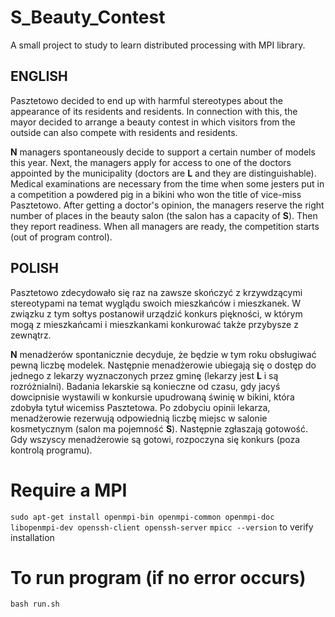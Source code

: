 # S_Beauty_Contest
A small project to study to learn distributed processing with MPI library.

## ENGLISH
Pasztetowo decided to end up with harmful stereotypes about the appearance of its residents and residents. In connection with this, the mayor decided to arrange a beauty contest in which visitors from the outside can also compete with residents and residents.

**N** managers spontaneously decide to support a certain number of models this year. Next, the managers apply for access to one of the doctors appointed by the municipality (doctors are **L** and they are distinguishable). Medical examinations are necessary from the time when some jesters put in a competition a powdered pig in a bikini who won the title of vice-miss Pasztetowo. After getting a doctor's opinion, the managers reserve the right number of places in the beauty salon (the salon has a capacity of **S**). Then they report readiness. When all managers are ready, the competition starts (out of program control).

## POLISH
Pasztetowo zdecydowało się raz na zawsze skończyć z krzywdzącymi stereotypami na temat wyglądu swoich mieszkańców i mieszkanek. W związku z tym sołtys postanowił urządzić konkurs piękności, w którym mogą z mieszkańcami i mieszkankami konkurować także przybysze z zewnątrz.

**N** menadżerów spontanicznie decyduje, że będzie w tym roku obsługiwać pewną liczbę modelek. Następnie menadżerowie ubiegają się o dostęp do jednego z lekarzy wyznaczonych przez gminę (lekarzy jest **L** i są rozróżnialni). Badania lekarskie są konieczne od czasu, gdy jacyś dowcipnisie wystawili w konkursie upudrowaną świnię w bikini, która zdobyła tytuł wicemiss Pasztetowa. Po zdobyciu opinii lekarza, menadżerowie rezerwują odpowiednią liczbę miejsc w salonie kosmetycznym (salon ma pojemność **S**). Następnie zgłaszają gotowość. Gdy wszyscy menadżerowie są gotowi, rozpoczyna się konkurs (poza kontrolą programu).

# Require a MPI
`sudo apt-get install openmpi-bin openmpi-common openmpi-doc libopenmpi-dev openssh-client openssh-server`
`mpicc --version` to verify installation

# To run program (if no error occurs)
`bash run.sh`
